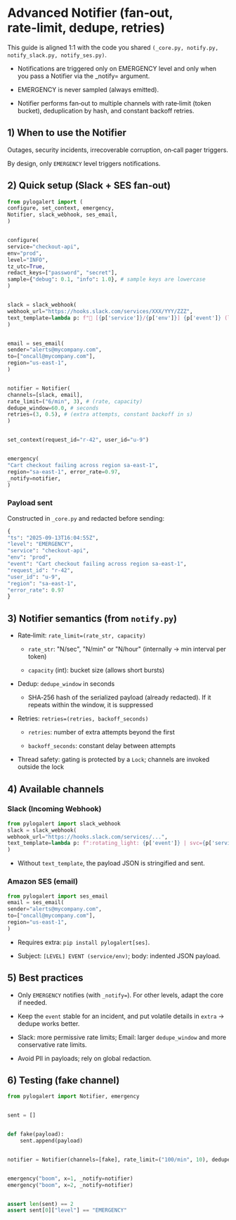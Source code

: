 # Advanced Notifier (fan‑out, rate‑limit, dedupe, retries)

This guide is aligned 1:1 with the code you shared `(_core.py, notify.py, notify_slack.py, notify_ses.py)`.

- Notifications are triggered only on EMERGENCY level and only when you pass a Notifier via the _notify= argument.

- EMERGENCY is never sampled (always emitted).

- Notifier performs fan‑out to multiple channels with rate‑limit (token bucket), deduplication by hash, and constant backoff retries.

## 1) When to use the Notifier

Outages, security incidents, irrecoverable corruption, on‑call pager triggers.

By design, only `EMERGENCY` level triggers notifications.

## 2) Quick setup (Slack + SES fan‑out)

```python
from pylogalert import (
configure, set_context, emergency,
Notifier, slack_webhook, ses_email,
)


configure(
service="checkout-api",
env="prod",
level="INFO",
tz_utc=True,
redact_keys=["password", "secret"],
sample={"debug": 0.1, "info": 1.0}, # sample keys are lowercase
)


slack = slack_webhook(
webhook_url="https://hooks.slack.com/services/XXX/YYY/ZZZ",
text_template=lambda p: f"🚨 [{p['service']}/{p['env']}] {p['event']} (level={p['level']})"
)


email = ses_email(
sender="alerts@mycompany.com",
to=["oncall@mycompany.com"],
region="us-east-1",
)


notifier = Notifier(
channels=[slack, email],
rate_limit=("6/min", 3), # (rate, capacity)
dedupe_window=60.0, # seconds
retries=(3, 0.5), # (extra attempts, constant backoff in s)
)


set_context(request_id="r-42", user_id="u-9")


emergency(
"Cart checkout failing across region sa-east-1",
region="sa-east-1", error_rate=0.97,
_notify=notifier,
)
```

### Payload sent

Constructed in `_core.py` and redacted before sending:

```python
{
"ts": "2025-09-13T16:04:55Z",
"level": "EMERGENCY",
"service": "checkout-api",
"env": "prod",
"event": "Cart checkout failing across region sa-east-1",
"request_id": "r-42",
"user_id": "u-9",
"region": "sa-east-1",
"error_rate": 0.97
}
```

## 3) Notifier semantics (from `notify.py`)

- Rate‑limit: `rate_limit=(rate_str, capacity)`

    - `rate_str`: "N/sec", "N/min" or "N/hour" (internally → min interval per token)

    - `capacity` (int): bucket size (allows short bursts)

- Dedup: `dedupe_window` in seconds

    - SHA‑256 hash of the serialized payload (already redacted). If it repeats within the window, it is suppressed

- Retries: `retries=(retries, backoff_seconds)`

    - `retries`: number of extra attempts beyond the first

    - `backoff_seconds`: constant delay between attempts

- Thread safety: gating is protected by a `Lock`; channels are invoked outside the lock

## 4) Available channels
### Slack (Incoming Webhook)
```python
from pylogalert import slack_webhook
slack = slack_webhook(
webhook_url="https://hooks.slack.com/services/...",
text_template=lambda p: f":rotating_light: {p['event']} | svc={p['service']} env={p['env']}"
)
```
- Without `text_template`, the payload JSON is stringified and sent.

### Amazon SES (email)
```python
from pylogalert import ses_email
email = ses_email(
sender="alerts@mycompany.com",
to=["oncall@mycompany.com"],
region="us-east-1",
)
```

- Requires extra: `pip install pylogalert[ses]`.

- Subject: `[LEVEL] EVENT (service/env)`; body: indented JSON payload.

## 5) Best practices

- Only `EMERGENCY` notifies (with `_notify=`). For other levels, adapt the core if needed.

- Keep the `event` stable for an incident, and put volatile details in `extra` → dedupe works better.

- Slack: more permissive rate limits; Email: larger `dedupe_window` and more conservative rate limits.

- Avoid PII in payloads; rely on global redaction.

## 6) Testing (fake channel)

```python
from pylogalert import Notifier, emergency


sent = []


def fake(payload):
    sent.append(payload)


notifier = Notifier(channels=[fake], rate_limit=("100/min", 10), dedupe_window=0.0)


emergency("boom", x=1, _notify=notifier)
emergency("boom", x=2, _notify=notifier)


assert len(sent) == 2
assert sent[0]["level"] == "EMERGENCY"
```